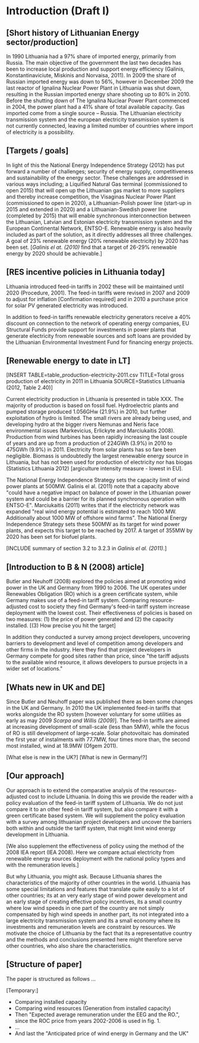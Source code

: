 # Introduction (Draft I)

## [Short history of Lithuanian Energy sector/production]
In 1990 Lithuania had a 97% share of imported energy, primarily from Russia. The main objective of the government the last two decades has been to increase local production and support energy efficiency (Galinis, Konstantinaviciute, Miskinis and Norvaisa, 2011). In 2009 the share of Russian imported energy was down to 56%, however in December 2009 the last reactor of Ignalina Nuclear Power Plant in Lithuania was shut down, resulting in the Russian imported energy share shooting up to 80% in 2010. Before the shutting down of The Ignalina Nuclear Power Plant commenced in 2004, the power plant had a 41% share of total available capacity. Gas imported come from a single source – Russia. The Lithuanian electricity transmission system and the european electricity transmission system is not currently connected, leaving a limited number of countries where import of electricity is a possibility.

## [Targets / goals]
In light of this the National Energy Independence Strategy (2012) has put forward a number of challenges; security of energy supply, competitiveness and sustainability of the energy sector. These challenges are addressed in various ways including; a Liquified Natural Gas terminal (commissioned to open 2015) that will open up the Lithuanian gas market to more suppliers and thereby increase competition, the Visaginas Nuclear Power Plant (commissioned to open in 2020), a Lithuanian-Polish power line (start-up in 2015 and extended in 2020) and a Lithuanian-Swedish power line (completed by 2015) that will enable synchronous interconnection between the Lithuanian, Latvian and Estonian electricity transmission system and the European Continental Network, ENTSO-E. 
Renewable energy is also heavily included as part of the solution, as it directly addresses all three challenges. A goal of 23% renewable energy (20% renewable electricity) by 2020 has been set. 
[*Galinis el at. (2010)* find that a target of 26-29% renewable energy by 2020 should be achievable.]

## [RES incentive policies in Lithuania today]
Lithuania introduced feed-in tariffs in 2002 these will be maintained until 2020 (Procedure, 2001). The feed-in tariffs were revised in 2007 and 2009 to adjust for inflation [Confirmation required] and in 2010 a purchase price for solar PV generated electricity was introduced.

In addition to feed-in tariffs renewable electricity generators receive a 40% discount on connection to the network of operating energy companies, EU Structural Funds provide support for investments in power plants that generate electricity from renewable sources and soft loans are provided by the Lithuanian Environmental Investment Fund for financing energy projects.

## [Renewable energy to date in LT]
[INSERT TABLE=table_production-electricity-2011.csv TITLE=Total gross production of electricity in 2011 in Lithuania SOURCE=Statistics Lithuania (2012, Table 2.40)]

Current electricity production in Lithuania is presented in table XXX. The majority of production is based on fossil fuel. Hydroelectric plants and pumped storage produced 1.056GHw (21.9%) in 2010, but further exploitation of hydro is limited. The small rivers are already being used, and developing hydro at the bigger rivers Nemunas and Neris face environmental issues (Markevicius, Erlickyte and Marciukaitis 2008). Production from wind turbines has been rapidly increasing the last couple of years and are up from a production of 224GWh (3.9%) in 2010 to 475GWh (9.9%) in 2011. Electricity from solar plants has so fare been negligible. Biomass is undoubtedly the largest renewable energy source in Lithuania, but has not been used for production of electricity nor has biogas (Statistics Lithuania 2012) [argiculture intensity measure - lowest in EU].

The National Energy Independence Strategy sets the capacity limit of wind power plants at 500MW. Galinis el al. (2011) note that a capacity above "could have a negative impact on balance of power in the Lithuanian power system and could be a barrier for its planned synchronous operation with ENTSO-E". Marciukaitis (2011) writes that if the electricity network was expanded "real wind energy potential is estimated to reach 1000 MW. Additionally about 1000 MW of offshore wind farms". The National Energy Independence Strategy sets these 500MW as its target for wind power plants, and expects this target to be reached by 2017. A target of 355MW by 2020 has been set for biofuel plants.

[INCLUDE summary of section 3.2 to 3.2.3 in *Galinis el al. (2011).*]

## [Introduction to B & N (2008) article]
Butler and Neuhoff (2008) explored the policies aimed at promoting wind power in the UK and Germany from 1990 to 2006. The UK operates under Renewables Obligation (RO) which is a green certificate system, while Germany makes use of a feed-in tariff system. Comparing resource-adjusted cost to society they find Germany's feed-in tariff system increase deployment with the lowest cost. Their effectiveness of policies is based on two measures: (1) the price of power generated and (2) the capacity installed. [(3) How precise you hit the target]

In addition they conducted a survey among project developers, uncovering barriers to development and level of competition among developers and other firms in the industry. Here they find that project developers in Germany compete for good sites rather than price, since "the tariff adjusts to the available wind resource, it allows developers to pursue projects in a wider set of locations."

## [Whats new in UK and DE]
Since Butler and Neuhoff paper was published there as been some changes in the UK and Germany. 
In 2010 the UK implemented feed-in tariffs that works alongside the RO system [however voluntary for some utilities as early as may 2009 *Scarpa and Willis (2009)*]. The feed-in tariffs are aimed at increasing development of small-scale (less than 5MW), while the focus of RO is still development of large-scale. Solar photovoltaic has dominated the first year of instalments with 77.7MW, four times more than, the second most installed, wind at 18.9MW (Ofgem 2011).

[What else is new in the UK?]
[What is new in Germany!?]

## [Our approach]
Our approach is to extend the comparative analysis of the resources-adjusted cost to include Lithuania. In doing this we provide the reader with a policy evaluation of the feed-in tariff system of Lithuania. We do not just compare it to an other feed-in tariff system, but also compare it with a green certificate based system. We will supplement the policy evaluation with a survey among lithuanian project developers and uncover the barriers both within and outside the tariff system, that might limit wind energy development in Lithuania.

[We also supplement the effectiveness of policy using the method of the 2008 IEA report (IEA 2008). Here we compare actual electricity from renewable energy sources deployment with the national policy types and with the remuneration levels.]

But why Lithuania, you might ask. Because Lithuania shares the characteristics of the majority of other countries in the world. Lithuania has some special limitations and features that translate quite easily to a lot of other countries; its at an very early stage of wind power development and an early stage of creating effective policy incentives, its a small country where low wind speeds in one part of the country are not simply compensated by high wind speeds in another part, its not integrated into a large electricity transmission system and its a small economy where its investments and remuneration levels are constraint by resources. We motivate the choice of Lithuania by the fact that its a representative country and the methods and conclusions presented here might therefore serve other countries, who also share the characteristics.

## [Structure of paper]
The paper is structured as follows …

[Temporary:]
* Comparing installed capacity
* Comparing wind resources (Generation from installed capacity)
* Then "Expected average remuneration under the EEG and the RO.", since the ROC price from years 2002-2006 is used in fig. 1.
* … 
* And last the "Anticipated price of wind energy in Germany and the UK" 
